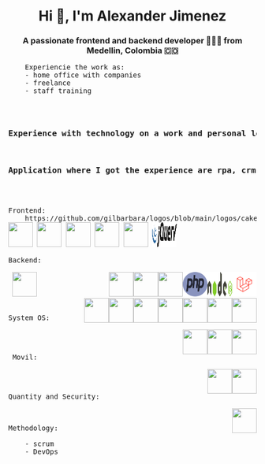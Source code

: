 

<h1 align="center">Hi 👋, I'm Alexander Jimenez</h1>

<h3 align="center">A passionate frontend and backend developer 👨🏻‍💻 from Medellin, Colombia 🇨🇴</h3>

  <pre align="left">
    Experiencie the work as:
    - home office with companies
    - freelance
    - staff training 
  </pre>
  <pre>
    
<h3 align="center">Experience with technology on a work and personal level</h3>
<h3 align="center">Application where I got the experience are rpa, crm, web, apps, AI, to level senior or middle</h3>
    
    
Frontend:
    https://github.com/gilbarbara/logos/blob/main/logos/cakephp.svg
<img style=" width: 50px;
  height: 50px;" src="https://github.com/gilbarbara/logos/blob/master/logos/javascript.svg"> <img style=" width: 50px;
  height: 50px;" src="https://github.com/gilbarbara/logos/blob/master/logos/vue.svg"> <img style=" width: 50px;
  height: 50px;" src="https://github.com/gilbarbara/logos/blob/master/logos/css-3.svg"> <img style=" width: 50px;
  height: 50px;" src="https://github.com/gilbarbara/logos/blob/master/logos/html-5.svg"> <img style=" width: 50px;
  height: 50px;" src="https://github.com/gilbarbara/logos/blob/master/logos/sass.svg"> <img style=" width: 50px;
  height: 50px;" src="https://github.com/gilbarbara/logos/blob/master/logos/jquery.svg">
  
Backend:

<img style=" width: 50px;
  height: 50px; float:right;" src="https://raw.githubusercontent.com/gilbarbara/logos/master/logos/laravel.svg"> <img style=" width: 50px;
  height: 50px;" src="https://github.com/gilbarbara/logos/blob/main/logos/cakephp.svg"> <img style=" width: 50px;
  height: 50px; float:right;" src="https://github.com/gilbarbara/logos/blob/master/logos/nodejs.svg"> <img style=" width: 50px;
  height: 50px; float:right;" src="https://github.com/gilbarbara/logos/blob/master/logos/php.svg"> <img style=" width: 50px;
  height: 50px; float:right;" src="https://github.com/gilbarbara/logos/blob/master/logos/python.svg"> <img style=" width: 50px;
  height: 50px; float:right;" src="https://github.com/gilbarbara/logos/blob/master/logos/graphql.svg"> <img style=" width: 50px;
  height: 50px; float:right;" src="https://github.com/gilbarbara/logos/blob/master/logos/mongodb-icon.svg"> 
  <img style=" width: 50px; height: 50px; float:right;" src="https://github.com/gilbarbara/logos/blob/master/logos/mysql.svg"> <img style=" width: 50px;
  height: 50px; float:right;" src="https://github.com/gilbarbara/logos/blob/master/logos/redis.svg"> <img style=" width: 50px;
  height: 50px; float:right;" src="https://github.com/gilbarbara/logos/blob/master/logos/sqlite.svg"> <img style=" width: 50px;
  height: 50px; float:right;" src="https://github.com/gilbarbara/logos/blob/master/logos/flask.svg"> <img style=" width: 50px;
  height: 50px; float:right;" src="https://github.com/gilbarbara/logos/blob/master/logos/docker.svg"> <img style=" width: 50px;
  height: 50px; float:right;" src="https://github.com/gilbarbara/logos/blob/master/logos/git.svg"> <img style=" width: 50px;
  height: 50px; float:right;" src="https://github.com/gilbarbara/logos/blob/master/logos/google-cloud.svg"> 
 
System OS:

<img style=" width: 50px;
  height: 50px; float:right;" src="https://github.com/gilbarbara/logos/blob/master/logos/archlinux.svg">  <img style=" width: 50px;
  height: 50px; float:right;" src="https://github.com/gilbarbara/logos/blob/master/logos/microsoft-windows.svg">  <img style=" width: 50px;
  height: 50px; float:right;" src="https://github.com/gilbarbara/logos/blob/master/logos/macOS.svg">  
  
  
 Movil:
 
 <img style=" width: 50px;
  height: 50px; float:right;" src="https://github.com/gilbarbara/logos/blob/master/logos/flutter.svg"> <img style=" width: 50px;
  height: 50px; float:right;" src="https://github.com/gilbarbara/logos/blob/master/logos/pwa.svg"> 
  

Quantity and Security:

<img style=" width: 50px;
  height: 50px; float:right;" src="https://github.com/gilbarbara/logos/blob/master/logos/sonarqube.svg">  
  
Methodology:
 
    - scrum
    - DevOps
    
  </pre>
